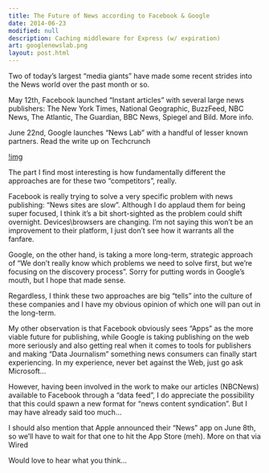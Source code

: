 ```yaml
---
title: The Future of News according to Facebook & Google
date: 2014-06-23
modified: null
description: Caching middleware for Express (w/ expiration)
art: googlenewslab.png
layout: post.html
---
```


Two of today’s largest “media giants”  have made some recent strides into the News world over the past month or so. 

May 12th, Facebook launched “Instant articles” with several large news publishers: The New York Times, National Geographic, BuzzFeed, NBC News, The Atlantic, The Guardian, BBC News, Spiegel and Bild. More info.

June 22nd, Google launches “News Lab” with a handful of lesser known partners. Read the write up on Techcrunch 

[!img](http://68.media.tumblr.com/eaa422b785387fe90a850b135852cc5d/tumblr_inline_nqekrtEGe21qzitrw_500.png)

The part I find most interesting is how fundamentally different the approaches are for these two “competitors”, really. 

Facebook is really trying to solve a very specific problem with news publishing:  “News sites are slow”. Although I do applaud them for being super focused, I think it’s a bit short-sighted as the problem could shift overnight. Devices\browsers are changing. I’m not saying this won’t be an improvement to their platform, I just don’t see how it warrants all the fanfare.

Google, on the other hand, is taking a more long-term, strategic approach of “We don’t really know which problems we need to solve first, but we’re focusing on the discovery process”. Sorry for putting words in Google’s mouth, but I hope that made sense.

Regardless, I think these two approaches are big “tells” into the culture of these companies and I have my obvious opinion of which one will pan out in the long-term. 

My other observation is that Facebook obviously sees “Apps” as the more viable future for publishing, while Google is taking publishing on the web more seriously and also getting real when it comes to tools for publishers and making “Data Journalism” something news consumers can finally start experiencing. In my experience, never bet against the Web, just go ask Microsoft…

However, having been involved in the work to make our articles (NBCNews) available to Facebook through a “data feed”, I do appreciate the possibility that this could spawn a new format for “news content syndication”. But I may have already said too much…

I should also mention that Apple announced their “News” app on June 8th, so we’ll have to wait for that one to hit the App Store (meh). More on that via Wired

Would love to hear what you think…
